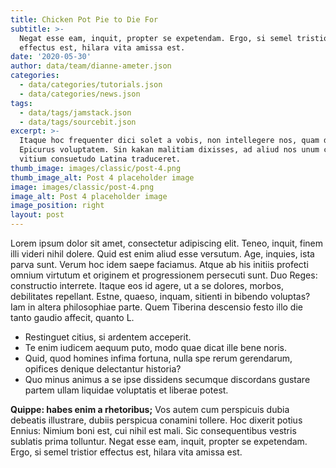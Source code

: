 ```yaml
---
title: Chicken Pot Pie to Die For
subtitle: >-
  Negat esse eam, inquit, propter se expetendam. Ergo, si semel tristior
  effectus est, hilara vita amissa est.
date: '2020-05-30'
author: data/team/dianne-ameter.json
categories:
  - data/categories/tutorials.json
  - data/categories/news.json
tags:
  - data/tags/jamstack.json
  - data/tags/sourcebit.json
excerpt: >-
  Itaque hoc frequenter dici solet a vobis, non intellegere nos, quam dicat
  Epicurus voluptatem. Sin kakan malitiam dixisses, ad aliud nos unum certum
  vitium consuetudo Latina traduceret.
thumb_image: images/classic/post-4.png
thumb_image_alt: Post 4 placeholder image
image: images/classic/post-4.png
image_alt: Post 4 placeholder image
image_position: right
layout: post
---
```


Lorem ipsum dolor sit amet, consectetur adipiscing elit. Teneo, inquit, finem illi videri nihil dolere. Quid est enim aliud esse versutum. Age, inquies, ista parva sunt. Verum hoc idem saepe faciamus. Atque ab his initiis profecti omnium virtutum et originem et progressionem persecuti sunt. Duo Reges: constructio interrete. Itaque eos id agere, ut a se dolores, morbos, debilitates repellant. Estne, quaeso, inquam, sitienti in bibendo voluptas? Iam in altera philosophiae parte. Quem Tiberina descensio festo illo die tanto gaudio affecit, quanto L.

- Restinguet citius, si ardentem acceperit.
- Te enim iudicem aequum puto, modo quae dicat ille bene noris.
- Quid, quod homines infima fortuna, nulla spe rerum gerendarum, opifices denique delectantur historia?
- Quo minus animus a se ipse dissidens secumque discordans gustare partem ullam liquidae voluptatis et liberae potest.

**Quippe: habes enim a rhetoribus;** Vos autem cum perspicuis dubia debeatis illustrare, dubiis perspicua conamini tollere. Hoc dixerit potius Ennius: Nimium boni est, cui nihil est mali. Sic consequentibus vestris sublatis prima tolluntur. Negat esse eam, inquit, propter se expetendam. Ergo, si semel tristior effectus est, hilara vita amissa est.
